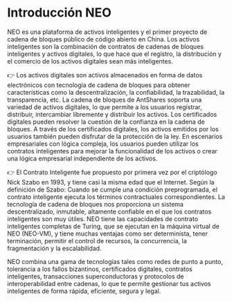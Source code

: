 # Introducción NEO

NEO es una plataforma de activos inteligentes y el primer proyecto de cadena de bloques público de código abierto en China. Los activos inteligentes son la combinación de contratos de cadenas de bloques inteligentes y activos digitales, lo que hace que el registro, la distribución y el comercio de los activos digitales sean más inteligentes.

:point_right: Los activos digitales son activos almacenados en forma de datos electrónicos con tecnología de cadena de bloques para obtener características como la descentralización, la confiabilidad, la trazabilidad, la transparencia, etc. La cadena de bloques de AntShares soporta una variedad de activos digitales, lo que permite a los usuarios registrar, distribuir, intercambiar libremente y distribuir los activos. Los certificados digitales pueden resolver la cuestión de la confianza en la cadena de bloques. A través de los certificados digitales, los activos emitidos por los usuarios también pueden disfrutar de la protección de la ley. En escenarios empresariales con lógica compleja, los usuarios pueden utilizar los contratos inteligentes para mejorar la funcionalidad de los activos o crear una lógica empresarial independiente de los activos.

:point_right: El Contrato Inteligente fue propuesto por primera vez por el criptólogo Nick Szabo en 1993, y tiene casi la misma edad que el Internet. Según la definición de Szabo: Cuando se cumple una condición preprogramada, el contrato inteligente ejecuta los términos contractuales correspondientes. La tecnología de cadena de bloques nos proporciona un sistema descentralizado, inmutable, altamente confiable en el que los contratos inteligentes son muy útiles. NEO tiene las capacidades de contrato inteligentes completas de Turing, que se ejecutan en la máquina virtual de NEO (NEO-VM), y tiene muchas ventajas como ser determinista, tener terminación, permitir el control de recursos, la concurrencia, la fragmentación y la escalabilidad.

NEO combina una gama de tecnologías tales como redes de punto a punto, tolerancia a los fallos bizantinos, certificados digitales, contratos inteligentes, transacciones superconductoras y protocolos de interoperabilidad entre cadenas, lo que te permite gestionar tus activos inteligentes de forma rápida, eficiente, segura y legal.

